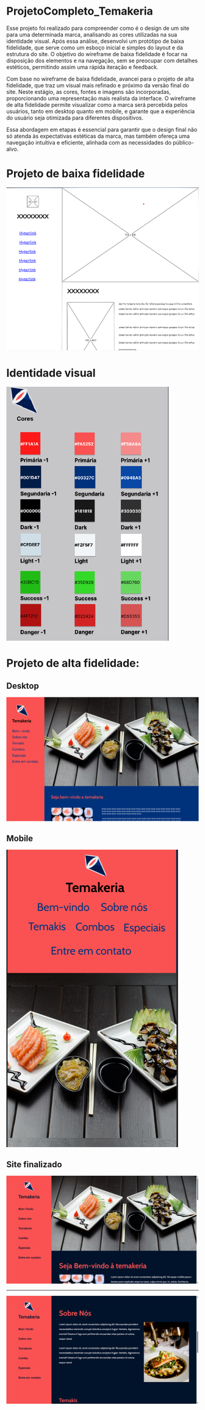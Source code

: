 # ProjetoCompleto_Temakeria
 Esse projeto foi realizado para compreender como é o design de um site para uma determinada marca, analisando as cores utilizadas na sua identidade visual. Após essa análise, desenvolvi um protótipo de baixa fidelidade, que serve como um esboço inicial e simples do layout e da estrutura do site. O objetivo do wireframe de baixa fidelidade é focar na disposição dos elementos e na navegação, sem se preocupar com detalhes estéticos, permitindo assim uma rápida iteração e feedback.

Com base no wireframe de baixa fidelidade, avancei para o projeto de alta fidelidade, que traz um visual mais refinado e próximo da versão final do site. Neste estágio, as cores, fontes e imagens são incorporadas, proporcionando uma representação mais realista da interface. O wireframe de alta fidelidade permite visualizar como a marca será percebida pelos usuários, tanto em desktop quanto em mobile, e garante que a experiência do usuário seja otimizada para diferentes dispositivos.

Essa abordagem em etapas é essencial para garantir que o design final não só atenda às expectativas estéticas da marca, mas também ofereça uma navegação intuitiva e eficiente, alinhada com as necessidades do público-alvo.
# Projeto de baixa fidelidade
<a href="https://github.com/gabriel-ortolani/ProjetoCompleto_Temakeria/blob/main/wireframe_baixa_fidelidade.epgz"><img src="https://github.com/gabriel-ortolani/ProjetoCompleto_Temakeria/blob/main/img/baixa%20fidelidade.png"></a>

# Identidade visual
<a href="https://github.com/gabriel-ortolani/ProjetoCompleto_Temakeria/blob/main/Identidade%20visual.pdf"><img src="https://github.com/gabriel-ortolani/ProjetoCompleto_Temakeria/blob/main/img/identidade%20visual.png"></a>

# Projeto de alta fidelidade:
## Desktop
<a href="https://github.com/gabriel-ortolani/ProjetoCompleto_Temakeria/blob/main/Projeto_desktop-finalizado.pdf"><img src="https://github.com/gabriel-ortolani/ProjetoCompleto_Temakeria/blob/main/img/temakeria_foto.png"></a>

## Mobile
<a href="https://github.com/gabriel-ortolani/ProjetoCompleto_Temakeria/blob/main/Temakeria_mobile.pdf"><img src="https://github.com/gabriel-ortolani/ProjetoCompleto_Temakeria/blob/main/img/temakeria-mobile.png"></a>

## Site finalizado
<img src="https://github.com/gabriel-ortolani/ProjetoCompleto_Temakeria/blob/main/img/site1.png">
<hr>
<img src="https://github.com/gabriel-ortolani/ProjetoCompleto_Temakeria/blob/main/img/site2.png">
